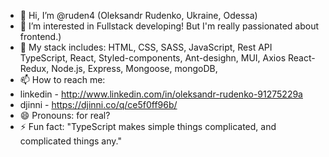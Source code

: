 - 👋 Hi, I’m @ruden4 (Oleksandr Rudenko, Ukraine, Odessa)
- 👀 I’m interested in Fullstack developing! But I'm really passionated about frontend.) 
- 🌱 My stack includes: HTML, CSS, SASS, JavaScript, Rest API TypeScript, React,
   Styled-components, Ant-desighn, MUI, Axios React-Redux, Node.js, Express, Mongoose, mongoDB,
- 📫 How to reach me:
-   linkedin - http://www.linkedin.com/in/oleksandr-rudenko-91275229a
-   djinni - https://djinni.co/q/ce5f0ff96b/
- 😄 Pronouns: for real?
- ⚡ Fun fact: "TypeScript makes simple things complicated, and complicated things any."

<!---
ruden4/ruden4 is a ✨ special ✨ repository because its `README.md` (this file) appears on your GitHub profile.
You can click the Preview link to take a look at your changes.
--->
